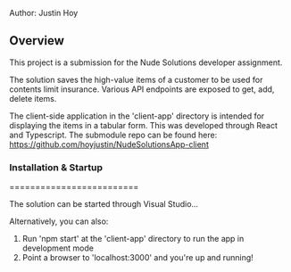 Author: Justin Hoy

## Overview

This project is a submission for the Nude Solutions developer assignment.

The solution saves the high-value items of a customer to be used for contents limit insurance.
Various API endpoints are exposed to get, add, delete items.

The client-side application in the 'client-app' directory is intended for displaying the items in a tabular form.
This was developed through React and Typescript.
The submodule repo can be found here: https://github.com/hoyjustin/NudeSolutionsApp-client


### Installation & Startup
=========================

The solution can be started through Visual Studio...

Alternatively, you can also:
1. Run 'npm start' at the 'client-app' directory to run the app in development mode
2. Point a browser to 'localhost:3000' and you're up and running!
